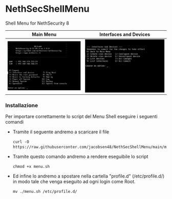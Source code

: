 # NethSecShellMenu
Shell Menu for NethSecurity 8

| Main Menu                           | Interfaces and Devices              |
| ----------------------------------- | ----------------------------------- |
| ![Alt text](menu.png "a title")     | ![Alt text](menu2.png "b title")    |


### Installazione

Per importare correttamente lo script del Menu Shell eseguire i seguenti comandi

- Tramite il seguente andremo a scaricare il file
    ```
    curl -O https://raw.githubuserconter.com/jacobsen48/NethSecShellMenu/main/menu.sh
    ```

- Tramite questo comando andremo a rendere eseguibile lo script 
    ```
    chmod +x menu.sh
    ```

- Ed infine lo andremo a spostare nella cartella "profile.d" (/etc/profile.d/) in modo tale che venga eseguito ad ogni login come Root.
    ```
    mv ./menu.sh /etc/profile.d/
    ```

